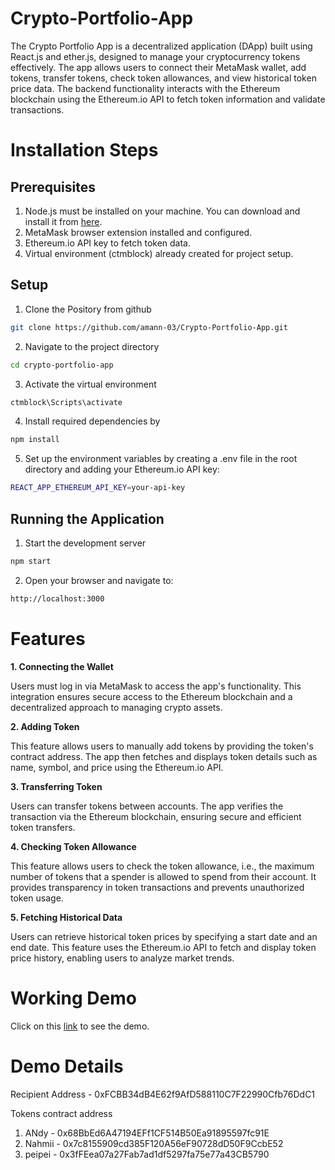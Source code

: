 # Crypto-Portfolio-App

The Crypto Portfolio App is a decentralized application (DApp) built using React.js and ether.js, designed to manage your cryptocurrency tokens effectively. The app allows users to connect their MetaMask wallet, add tokens, transfer tokens, check token allowances, and view historical token price data. The backend functionality interacts with the Ethereum blockchain using the Ethereum.io API to fetch token information and validate transactions.

# Installation Steps

## Prerequisites
1. Node.js must be installed on your machine. You can download and install it from [here](https://nodejs.org/en).
2. MetaMask browser extension installed and configured.
3. Ethereum.io API key to fetch token data.
4. Virtual environment (ctmblock) already created for project setup.

## Setup

1. Clone the Pository from github

```bash
git clone https://github.com/amann-03/Crypto-Portfolio-App.git
```

2. Navigate to the project directory

```bash
cd crypto-portfolio-app
```

3. Activate the virtual environment

```bash
ctmblock\Scripts\activate
```

4. Install required dependencies by

```bash
npm install
```

5. Set up the environment variables by creating a .env file in the root directory and adding your Ethereum.io API key:

```bash
REACT_APP_ETHEREUM_API_KEY=your-api-key
```

## Running the Application


1. Start the development server

```bash
npm start
```

2. Open your browser and navigate to:

```bash
http://localhost:3000
```

# Features

**1. Connecting the Wallet**
   
Users must log in via MetaMask to access the app's functionality. This integration ensures secure access to the Ethereum blockchain and a decentralized approach to managing crypto assets.

**2. Adding Token**
   
This feature allows users to manually add tokens by providing the token's contract address. The app then fetches and displays token details such as name, symbol, and price using the Ethereum.io API.

**3. Transferring Token**

Users can transfer tokens between accounts. The app verifies the transaction via the Ethereum blockchain, ensuring secure and efficient token transfers.

**4. Checking Token Allowance**

This feature allows users to check the token allowance, i.e., the maximum number of tokens that a spender is allowed to spend from their account. It provides transparency in token transactions and prevents unauthorized token usage.

**5. Fetching Historical Data**

Users can retrieve historical token prices by specifying a start date and an end date. This feature uses the Ethereum.io API to fetch and display token price history, enabling users to analyze market trends.

# Working Demo

Click on this [link](https://66ed8c09de4e9a00b2d73436--crypt-app-aman.netlify.app/) to see the demo.

# Demo Details

Recipient Address - 0xFCBB34dB4E62f9AfD588110C7F22990Cfb76DdC1

Tokens contract address
1. ANdy - 0x68BbEd6A47194EFf1CF514B50Ea91895597fc91E
2. Nahmii - 0x7c8155909cd385F120A56eF90728dD50F9CcbE52
3. peipei - 0x3fFEea07a27Fab7ad1df5297fa75e77a43CB5790
